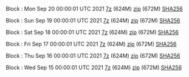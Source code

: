 Block : Mon Sep 20 00:00:01 UTC 2021 [7z](https://transfer.sh/ukceTA/bootstrap.dat.20210920.7z) (624M) [zip](https://transfer.sh/8s9IBK/bootstrap.dat.20210920.zip) (672M) [SHA256](https://transfer.sh/vYVrc4/sha256.txt)

Block : Sun Sep 19 00:00:01 UTC 2021 [7z](https://transfer.sh/T0OHsF/bootstrap.dat.20210919.7z) (624M) [zip](https://transfer.sh/a6wBpR/bootstrap.dat.20210919.zip) (672M) [SHA256](https://transfer.sh/SkDpLo/sha256.txt)

Block : Sat Sep 18 00:00:01 UTC 2021 [7z](https://transfer.sh/86bPPh/bootstrap.dat.20210918.7z) (624M) [zip](https://transfer.sh/mqwwGl/bootstrap.dat.20210918.zip) (672M) [SHA256](https://transfer.sh/JPGaWk/sha256.txt)

Block : Fri Sep 17 00:00:01 UTC 2021 [7z](https://transfer.sh/NwmwJC/bootstrap.dat.20210917.7z) (624M) [zip](https://transfer.sh/P7HXlw/bootstrap.dat.20210917.zip) (672M) [SHA256](https://transfer.sh/l0Pvlj/sha256.txt)

Block : Thu Sep 16 00:00:01 UTC 2021 [7z](https://transfer.sh/u68uyV/bootstrap.dat.20210916.7z) (624M) [zip](https://transfer.sh/tQR5jD/bootstrap.dat.20210916.zip) (672M) [SHA256](https://transfer.sh/DfgB7l/sha256.txt)

Block : Wed Sep 15 00:00:01 UTC 2021 [7z](https://transfer.sh/mNkFAC/bootstrap.dat.20210915.7z) (624M) [zip](https://transfer.sh/MBvJTr/bootstrap.dat.20210915.zip) (672M) [SHA256](https://transfer.sh/8zR0C7/sha256.txt)
